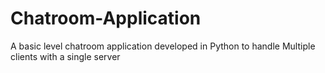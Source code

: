 # Chatroom-Application
A basic level chatroom application developed in Python  to handle Multiple clients with a single server
